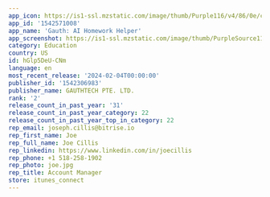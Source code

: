 ```yaml
---
app_icon: https://is1-ssl.mzstatic.com/image/thumb/Purple116/v4/86/0e/ca/860ecabe-355e-1fb7-e3b1-98eded511d2f/AppIcon-1x_U007emarketing-0-7-0-85-220.png/1024x1024bb.png
app_id: '1542571008'
app_name: 'Gauth: AI Homework Helper'
app_screenshot: https://is1-ssl.mzstatic.com/image/thumb/PurpleSource116/v4/fc/9c/29/fc9c2924-c05a-25bb-e7a7-385eab1f7dbd/2507f312-bdfb-4662-aa81-060c508d89d6_o4lADh53SCpIPCeJdAgAwRLAAvzrgrbFk0fnDk.jpg/1284x2778bb.png
category: Education
country: US
id: hGlp5DeU-CNm
language: en
most_recent_release: '2024-02-04T00:00:00'
publisher_id: '1542306983'
publisher_name: GAUTHTECH PTE. LTD.
rank: '2'
release_count_in_past_year: '31'
release_count_in_past_year_category: 22
release_count_in_past_year_top_in_category: 22
rep_email: joseph.cillis@bitrise.io
rep_first_name: Joe
rep_full_name: Joe Cillis
rep_linkedin: https://www.linkedin.com/in/joecillis
rep_phone: +1 518-258-1902
rep_photo: joe.jpg
rep_title: Account Manager
store: itunes_connect
---
```

